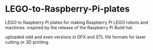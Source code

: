 # LEGO-to-Raspberry-Pi-plates
LEGO to Raspberry Pi plates for making Raspberry Pi LEGO robots and machines.
inspired by the release of the Raspberry Pi Build hat.

uploaded odd and even versions in DFX and STL file formats for laser cutting or 3D printing.
